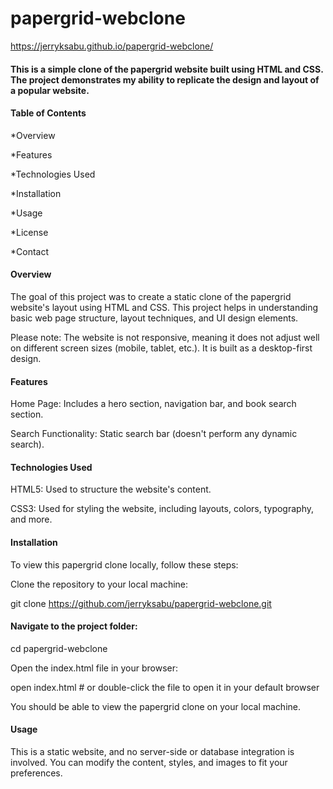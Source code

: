 # papergrid-webclone
https://jerryksabu.github.io/papergrid-webclone/


#### This is a simple clone of the papergrid website built using HTML and CSS. The project demonstrates my ability to replicate the design and layout of a popular website.

#### Table of Contents

*Overview

*Features

*Technologies Used

*Installation

*Usage

*License

*Contact

#### Overview

The goal of this project was to create a static clone of the papergrid website's layout using HTML and CSS. This project helps in understanding basic web page structure, layout techniques, and UI design elements.

Please note: The website is not responsive, meaning it does not adjust well on different screen sizes (mobile, tablet, etc.). It is built as a desktop-first design.

#### Features

Home Page: Includes a hero section, navigation bar, and book search section.

Search Functionality: Static search bar (doesn't perform any dynamic search).

#### Technologies Used

HTML5: Used to structure the website's content.

CSS3: Used for styling the website, including layouts, colors, typography, and more.

#### Installation

To view this papergrid clone locally, follow these steps:

Clone the repository to your local machine:

git clone https://github.com/jerryksabu/papergrid-webclone.git

#### Navigate to the project folder:

cd papergrid-webclone

Open the index.html file in your browser:

open index.html  # or double-click the file to open it in your default browser

You should be able to view the papergrid clone on your local machine.

#### Usage

This is a static website, and no server-side or database integration is involved. You can modify the content, styles, and images to fit your preferences.

